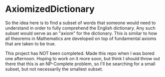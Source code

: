 # AxiomizedDictionary

So the idea here is to find a subset of words that someone would need to understand in order to fully comprehend the English dictionary. Any such subset would serve as an "axiom" for the dictionary. This is similar to how all theorems in Mathematics are developed on top of fundamental axioms that are taken to be true.

This project has NOT been completed. Made this repo when I was bored one afternoon. Hoping to work on it more soon, but think I should throw out there that this is an NP-Complete problem, so I'll be searching for a small subset, but not necessarily the smallest subset.
